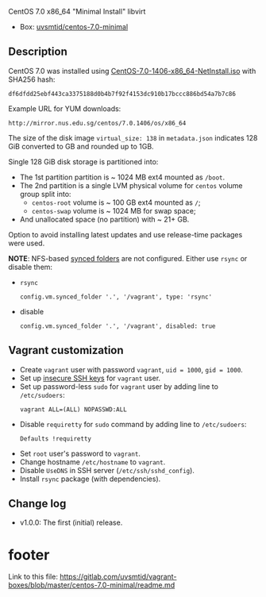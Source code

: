 
CentOS 7.0 x86_64 "Minimal Install" libvirt

* Box: [uvsmtid/centos-7.0-minimal][4]

## Description ##

CentOS 7.0 was installed using [CentOS-7.0-1406-x86_64-NetInstall.iso][1]
with SHA256 hash:
```
df6dfdd25ebf443ca3375188d0b4b7f92f4153dc910b17bccc886bd54a7b7c86
```

Example URL for YUM downloads:
```
http://mirror.nus.edu.sg/centos/7.0.1406/os/x86_64
```

The size of the disk image `virtual_size: 138` in `metadata.json` indicates
128 GiB converted to GB and rounded up to 1GB.

Single 128 GiB disk storage is partitioned into:
  * The 1st partition partition is ~ 1024 MB ext4 mounted as `/boot`.
  * The 2nd partition is a single LVM physical volume for `centos`
    volume group split into:
    * `centos-root` volume is ~ 100 GB ext4 mounted as `/`;
    * `centos-swap` volume is ~ 1024 MB for swap space;
  * And unallocated space (no partition) with ~ 21+ GB.

Option to avoid installing latest updates and use release-time packages
were used.

**NOTE**: NFS-based [synced folders][3] are not configured.
Either use `rsync` or disable them:
  * `rsync`
    ```
    config.vm.synced_folder '.', '/vagrant', type: 'rsync'
    ```
  * disable
    ```
    config.vm.synced_folder '.', '/vagrant', disabled: true
    ```

## Vagrant customization ##

* Create `vagrant` user with password `vagrant`, `uid = 1000`, `gid = 1000`.
* Set up [insecure SSH keys][2] for `vagrant` user.
* Set up  password-less `sudo` for `vagrant` user by adding line
  to `/etc/sudoers`:
  ```
  vagrant ALL=(ALL) NOPASSWD:ALL
  ```
* Disable `requiretty` for `sudo` command by adding line
  to `/etc/sudoers`:
  ```
  Defaults !requiretty
  ```
* Set `root` user's password to `vagrant`.
* Change hostname `/etc/hostname` to `vagrant`.
* Disable `UseDNS` in SSH server (`/etc/ssh/sshd_config`).
* Install `rsync` package (with dependencies).

## Change log ##

* v1.0.0:
  The first (initial) release.

# footer #

Link to this file: https://gitlab.com/uvsmtid/vagrant-boxes/blob/master/centos-7.0-minimal/readme.md

[1]: http://mirror.nus.edu.sg/centos/7.0.1406/isos/x86_64/CentOS-7.0-1406-x86_64-NetInstall.iso
[2]: https://github.com/mitchellh/vagrant/tree/master/keys
[3]: http://docs.vagrantup.com/v2/synced-folders/
[4]: https://atlas.hashicorp.com/uvsmtid/boxes/centos-7.0-minimal

